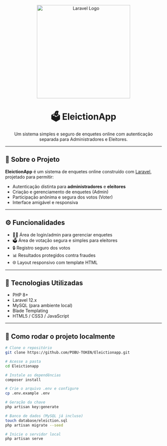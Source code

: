 <p align="center">
    <a href="https://laravel.com" target="_blank">
        <img src="https://raw.githubusercontent.com/laravel/art/master/logo-lockup/5%20SVG/2%20CMYK/1%20Full%20Color/laravel-logolockup-cmyk-red.svg" width="300" alt="Laravel Logo">
    </a>
</p>

<h1 align="center">🗳️ EleictionApp</h1>
<p align="center">Um sistema simples e seguro de enquetes online com autenticação separada para Administradores e Eleitores.</p>

---

## 🚀 Sobre o Projeto

**EleictionApp** é um sistema de enquetes online construído com [Laravel](https://laravel.com), projetado para permitir:

- Autenticação distinta para **administradores** e **eleitores**
- Criação e gerenciamento de enquetes (Admin)
- Participação anônima e segura dos votos (Voter)
- Interface amigável e responsiva

---

## ⚙️ Funcionalidades

- 🧑‍⚖️ Área de login/admin para gerenciar enquetes
- 🗳️ Área de votação segura e simples para eleitores
- 🔒 Registro seguro dos votos
- 📊 Resultados protegidos contra fraudes
- 🌐 Layout responsivo com template HTML

---

## 🧰 Tecnologias Utilizadas

- PHP 8+
- Laravel 12.x
- MySQL (para ambiente local)
- Blade Templating
- HTML5 / CSS3 / JavaScript

---

## 🧪 Como rodar o projeto localmente

```bash
# Clone o repositório
git clone https://github.com/POBU-TOKEN/Eleictionapp.git

# Acesse a pasta
cd Eleictionapp

# Instale as dependências
composer install

# Crie o arquivo .env e configure
cp .env.example .env

# Geração da chave
php artisan key:generate

# Banco de dados (MySQL já incluso)
touch database/eleiction.sql
php artisan migrate --seed

# Inicie o servidor local
php artisan serve

